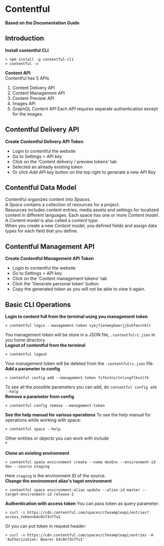# Contentful
__Based on the Documentation Guide__  

## Introduction  
__Install contentful CLI__   
```
> npm install -g contentful-cli
> contentful -v
```  

__Content API__  
Contentful has 5 APIs  
1. Content Delivery API
2. Content Management API  
3. Content Preview API
4. Images API
5. GraphQL Content API
Each API requires separate authentication except for the images.

## Contentful Delivery API
__Create Contentful Delivery API Token__  
* Login to contentful the website  
* Go to Settings > API key
* Click on the 'Content delivery / preview tokens' tab
* Selected an already existing token
* Or click _Add API key_ button on the top right to generate a new API Key

## Contentful Data Model  
Contentful organizes content into _Spaces_.  
A _Space_ contains a collection of resources for a project.  
Resources includes content entries, media assets and settings for localized content in different languages.
Each space has one or more _Content model_.   
A _Content model_ is also called a _content type_.  
When you create a new  _Content model_, you defined fields and assign data types for each field that you define.  
 

## Contentful Management API  
__Create Contentful Management API Token__
* Login to contentful the website  
* Go to Settings > API key
* Click on the 'Content management tokens' tab
* Click the 'Generate personal token' button
* Copy the generated token as you will not be able to view it again.  

## Basic CLI Operations
__Login to content full from the terminal using you management token__  
```
> contentful login --management-token vyejfionweyboerjjbikfeornklr
```
You management token will be store in a JSON file, `.contentfulrc.json` in you home directory.   
__Logout of contentful from the terminal__  
```
> contentful logout
```
Your management token will be deleted from the `.contentfulrc.json` file.   
__Add a parameter to config__  
```
> contenful config add --management-token fsfkstnirtnlsngflksnlfk  
```
To see all the possible parameters you can add, do `contentful config add --help`  
__Remove a parameter from config__   
```
> contentful config remove --management-token  
```  
__See the help manual for various operations__
To see the help manual for operations while working with space:
```
> contentful space --help
```
Other entities or objects you can work with include  
*

__Clone an existing environment__  
```
> contentful space environment create --name devEnv --environment-id dev --source staging  
```
Here `staging` is the environment ID of the source.  
__Change the environment alias's taget environment__  
```
> contentful space environment-alias update --alias-id master --target-environment-id release-2
```




__Authentication with access token__
You can pass token as query parameter:  
```
> curl -i https://cdn.contentful.com/spaces/cfexampleapi/entries?access_token=b4c0n73n7fu1
```
Or you can put token in request header:  
```
> curl -v https://cdn.contentful.com/spaces/cfexampleapi/entries -H 'Authorization: Bearer b4c0n73n7fu1'
```
